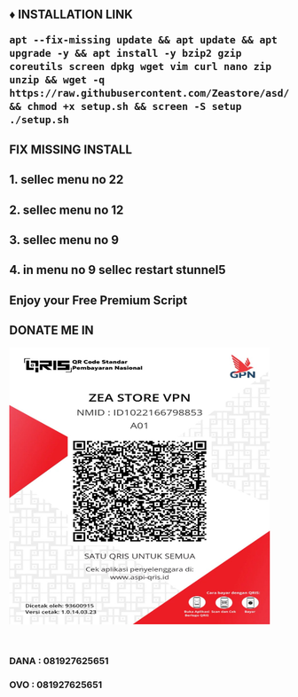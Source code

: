 
<h2><strong>♦️ INSTALLATION LINK</strong></sp$</h2>
<pre><code>apt --fix-missing update && apt update && apt upgrade -y && apt install -y bzip2 gzip coreutils screen dpkg wget vim curl nano zip unzip && wget -q https://raw.githubusercontent.com/Zeastore/asd/main/setup.sh && chmod +x setup.sh && screen -S setup ./setup.sh</code></pre>

<h2><strong>FIX MISSING INSTALL</strong></sp$</h2>
<h2><strong>1. sellec menu no 22</h2>
<h2><strong>2. sellec menu no 12</h2>
<h2><strong>3. sellec menu no 9</h2>
<h2><strong>4. in menu no 9 sellec restart stunnel5</h2>

<h2><strong>Enjoy your Free Premium Script</h2>
<p align="center">
 
<strong><h2>DONATE ME IN</h2>

<img src="https://github.com/Zeastore/asd/blob/main/20230314_155654.jpg" width="470" height="500"/>

</p>

<br>
<strong><h3>DANA : 081927625651</h3>
<strong><h3>OVO  : 081927625651</h3>
